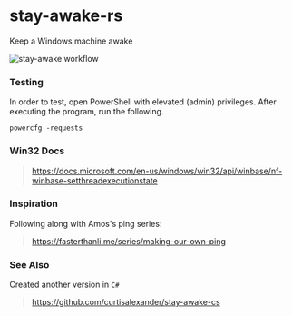 # stay-awake-rs
Keep a Windows machine awake

![stay-awake workflow](https://github.com/curtisalexander/stay-awake-rs/workflows/stay%20awake/badge.svg)

### Testing
In order to test, open PowerShell with elevated (admin) privileges. After executing the program, run the following.

```pwsh
powercfg -requests
```

### Win32 Docs
> https://docs.microsoft.com/en-us/windows/win32/api/winbase/nf-winbase-setthreadexecutionstate

### Inspiration
Following along with Amos's ping series:
> https://fasterthanli.me/series/making-our-own-ping 

### See Also
Created another version in `C#`
> https://github.com/curtisalexander/stay-awake-cs
